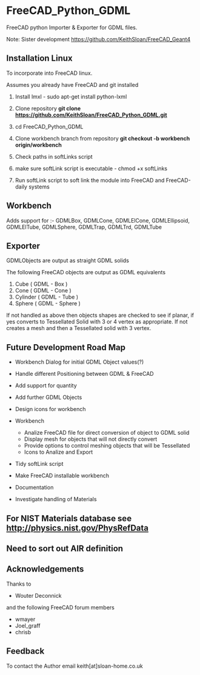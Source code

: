 # FreeCAD_Python_GDML

FreeCAD python Importer & Exporter for GDML files.

Note: Sister development https://github.com/KeithSloan/FreeCAD_Geant4

## Installation Linux

To incorporate into FreeCAD linux.

Assumes you already have FreeCAD and git installed

1) Install lmxl - sudo apt-get install python-lxml

2) Clone repository **git clone https://github.com/KeithSloan/FreeCAD_Python_GDML.git**

3) cd FreeCAD_Python_GDML

4) Clone workbench branch from repository **git checkout -b workbench origin/workbench**

5) Check paths in softLinks script

6) make sure softLink script is executable - chmod +x softLinks

7) Run softLink script to soft link the module into FreeCAD and FreeCAD-daily systems

## Workbench

Adds support for :-
    GDMLBox, GDMLCone, GDMLElCone, GDMLEllipsoid, GDMLElTube, GDMLSphere, GDMLTrap, GDMLTrd, GDMLTube

## Exporter

GDMLObjects are output as straight GDML solids

The following FreeCAD objects are output as GDML equivalents

1) Cube     ( GDML - Box )
2) Cone     ( GDML - Cone )
3) Cylinder ( GDML - Tube )
4) Sphere   ( GDML - Sphere )

If not handled as above then objects shapes are checked  to see if planar,
if yes converts to Tessellated Solid with 3 or 4 vertex as appropriate.
If not creates a mesh and then a Tessellated solid with 3 vertex. 
 
## Future Development Road Map

  * Workbench Dialog for initial GDML Object values(?)
  * Handle different Positioning between GDML & FreeCAD
  * Add support for quantity
  * Add further GDML Objects
  * Design icons for workbench

* Workbench
  * Analize FreeCAD file for direct conversion of object to GDML solid
  * Display mesh for objects that will not directly convert
  * Provide options to control meshing objects that will be Tessellated
  * Icons to Analize and Export
* Tidy softLink script
* Make FreeCAD installable workbench 
* Documentation
* Investigate handling of Materials

## For NIST Materials database see http://physics.nist.gov/PhysRefData

## Need to sort out AIR definition

## Acknowledgements

Thanks to

* Wouter Deconnick

and the following FreeCAD forum members

* wmayer
* Joel_graff
* chrisb

## Feedback

To contact the Author email keith[at]sloan-home.co.uk

